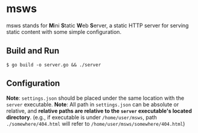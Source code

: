 # msws
msws stands for **M**ini **S**tatic **W**eb **S**erver, a static HTTP server for serving static content with some simple configuration.

## Build and Run
```
$ go build -o server.go && ./server
```

## Configuration
**Note**: `settings.json` should be placed under the same location with the `server` executable.
**Note**: All path in `settings.json` can be absolute or relative, and **relative paths are relative to the `server` executable's located directory**.
(e.g., if executable is under `/home/user/msws`, path `./somewhere/404.html` will refer to `/home/user/msws/somewhere/404.html`)